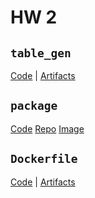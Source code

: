 # HW 2

## `table_gen` 

[Code](https://github.com/alpotekhin/advanced-python-ITMO/blob/master/hw_2/package/texgen_simple/latex_gen.py) | [Artifacts](https://github.com/alpotekhin/advanced-python-ITMO/blob/master/hw_2/artifacts/example_figure.tex)

## `package`
[Code](https://github.com/alpotekhin/advanced-python-ITMO/blob/master/hw_2/create_figure.py) [Repo](https://test.pypi.org/project/texgen-simple/#description) [Image](https://github.com/alpotekhin/advanced-python-ITMO/blob/master/hw_2/artifacts/image.pdf)

## `Dockerfile`
[Code](https://github.com/alpotekhin/advanced-python-ITMO/blob/master/hw_2/Dockerfile) | [Artifacts](https://github.com/alpotekhin/advanced-python-ITMO/blob/master/hw_2/artifacts/docker_logs.txt)
